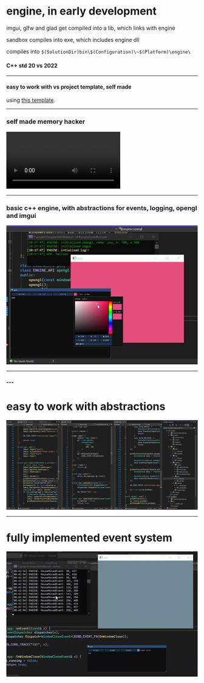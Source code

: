 # engine, in early development
<p>imgui, glfw and glad get compiled into a lib, which links with engine</p>
<p>sandbox compiles into exe, which includes engine dll</p>

 compiles into ```$(SolutionDir)bin\$(Configuration)\~$(Platform)\engine\```

<h4> C++ std 20 vs 2022 </h4>

--- 

<h4> easy to work with vs project template, self made </h4>

using <a href="https://github.com/quarzasiphix/template" style="display:inline; border-bottom: none;">this template</a>.

---
<h3> self made memory hacker </h3>

![hack](https://github.com/quarzasiphix/screenshots/blob/main/process-hac-examplpe.mp4)

---

<h3> basic c++ engine, with abstractions for events, logging, opengl and imgui </h3>

![example](https://github.com/quarzasiphix/screenshots/blob/main/engine-example-new.png)

--- 
<h4>
---

# easy to work with abstractions

![project](https://github.com/quarzasiphix/screenshots/blob/main/engine-proj-new.png)

--- 

# fully implemented event system

![events](https://github.com/quarzasiphix/screenshots/blob/main/engine-events-gif.gif)

